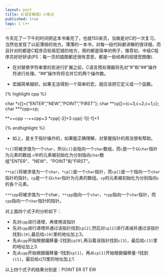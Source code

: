 ```yaml
---
layout: post
title: 《C语言解惑》小笔记
published: true
tags: C C++
---
```



今天花了一下午的时间把这本书看完了，也就150来页，当做是对C的一次复习，当然也发现了以前薄弱的地方。薄薄的一本书，对每一段代码都讲解的很详细，而且针对的都是C程序员较易犯错的地方，用的都是简单的例子，推荐初、中级C程序员好好研读(PS：每一页的插图都还很有意思，都是一些经典的视错觉图像).

-  在对替换字符串里的宏进行扩展之前，C语言预处理器将先对“#”和“##”操作符进行处理。“##”操作符将合并它的两个操作数。

- 宏越简单越好。如果无法得到一个简单的宏，就应该把它定义成一个函数。

{% highlight cpp  %}

char *c[]={"ENTER","NEW","POINT","FIRST"};
char **cp[]={c+3,c+2,c+1,c};
char ***cpp=cp;

**++cpp
*--*++cpp+3
*cpp[-2]+3
cpp[-1][-1]+1

{% endhighlight %}

- 如上，是关于指针操作的，如果能正确理解，对掌握指针的用法很有帮助。

`*c[]`将被求值为一个`char`，所以`c[]`会指向一个`char`数组，而`c`是一个以`char`指针为元素的数组.`c`中的元素被初始化为分别指向`char`数组"ENTER"、"NEW"、"POINT"和"FIRST"。

`**cp[]`将被求值为一个`char`，`*cp[]`是一个`char`指针，而`cp[]`是一个指向一个`char`指针的指针。`cp`是一个以`char`指针为元素的数组。`cp`的元素被初始化为分别指向`c`的各个元素。

`***cpp`将被求值为一个char，`**cpp`指向一个`char`，`*cpp`指向一个`char`指针，而`cpp`指向一个`char`指针的指针。

对上面四个式子的分析如下：

+ 先对`cpp`进行递增，再使用该指针
+  先对`cpp`进行递增并通过该指针找到`cp[2]`,然后对`cp[2]`进行递减并通过该指针找到`c[0]`,最后给`c[0]`里的地址加上3。
+  先从`cpp`开始根据偏移量-2找到`cp[0]`,再沿着该指针找到`c[3]`，最后给`c[3]`里的地址加上3.
+  先从`cpp`开始根据偏移量-1找到`cp[1]`，再从`cp[1]`开始根据偏移量-1找到`c[1]`，最后给c[1]里的地址加上1.

以上四个式子的结果分别是：POINT  ER   ST   EW
